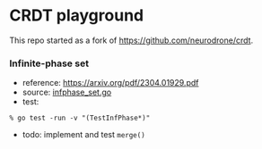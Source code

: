 # CRDT playground

This repo started as a fork of https://github.com/neurodrone/crdt.

### Infinite-phase set
- reference: https://arxiv.org/pdf/2304.01929.pdf
- source: [infphase_set.go](./infphase_set.go)
- test:
```
% go test -run -v "(TestInfPhase*)"
```
- todo: implement and test `merge()`
